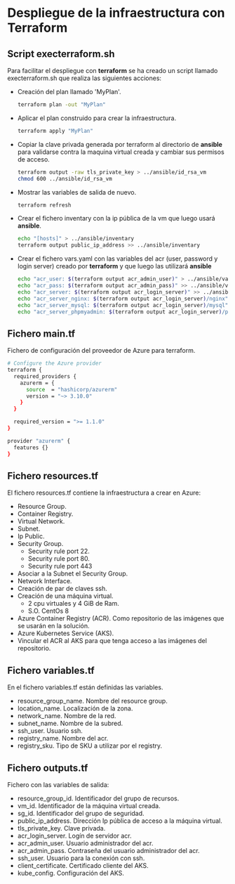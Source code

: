 # Despliegue de la infraestructura con Terraform

## Script execterraform.sh
Para facilitar el despliegue con **terraform** se ha creado un script llamado execterraform.sh que realiza las siguientes acciones:
  - Creación del plan llamado 'MyPlan'.
    ```bash  
    terraform plan -out "MyPlan"
    ```
  - Aplicar el plan construido para crear la infraestructura.
    ```bash  
    terraform apply "MyPlan"
    ```
  - Copiar la clave privada generada por terraform al directorio de **ansible** para  validarse contra la maquina virtual creada y cambiar sus permisos de acceso.
    ```bash  
    terraform output -raw tls_private_key > ../ansible/id_rsa_vm
    chmod 600 ../ansible/id_rsa_vm
    ```  
  - Mostrar las variables de salida de nuevo. 
    ```bash  
    terraform refresh
    ```  
  - Crear el fichero inventary con la ip pública de la vm que luego usará **ansible**. 
    ```bash  
    echo "[hosts]" > ../ansible/inventary
    terraform output public_ip_address >> ../ansible/inventary
    ```  
  - Crear el fichero vars.yaml con las variables del acr  (user, password y login server) creado por **terraform** y que luego las utilizará **ansible** 
    ```bash  
    echo "acr_user: $(terraform output acr_admin_user)" > ../ansible/vars.yaml
    echo "acr_pass: $(terraform output acr_admin_pass)" >> ../ansible/vars.yaml
    echo "acr_server: $(terraform output acr_login_server)" >> ../ansible/vars.yaml
    echo "acr_server_nginx: $(terraform output acr_login_server)/nginx" | sed -r 's/["]//g' >> ../ansible/vars.yaml
    echo "acr_server_mysql: $(terraform output acr_login_server)/mysql" | sed -r 's/["]//g' >> ../ansible/vars.yaml
    echo "acr_server_phpmyadmin: $(terraform output acr_login_server)/phpmyadmin" | sed -r 's/["]//g' >> ../ansible/vars.yaml
    ```
## Fichero main.tf
Fichero de configuración del proveedor de Azure para terraform.
```bash
# Configure the Azure provider
terraform {
  required_providers {
    azurerm = {
      source  = "hashicorp/azurerm"
      version = "~> 3.10.0"
    }
  }

  required_version = ">= 1.1.0"
}

provider "azurerm" {
  features {}
}
```
## Fichero resources.tf
El fichero resources.tf contiene la infraestructura a crear en Azure:
  - Resource Group.
  - Container Registry.
  - Virtual Network.
  - Subnet.
  - Ip Public.
  - Security Group.
    - Security rule port 22.
    - Security rule port 80.
    - Security rule port 443
  - Asociar a la Subnet el Security Group.
  - Network Interface.
  - Creación de par de claves ssh.
  - Creación de una máquina virtual.
    - 2 cpu virtuales y 4 GiB de Ram.
    - S.O. CentOs 8
  - Azure Container Registry (ACR). Como repositorio de las imágenes que se usarán en la solución.
  - Azure Kubernetes Service (AKS).
  - Vincular el ACR al AKS para que tenga acceso a las imágenes del repositorio.

## Fichero variables.tf
En el fichero variables.tf están definidas las variables.
- resource_group_name. Nombre del resource group.
- location_name. Localización de la zona.
- network_name. Nombre de la red.
- subnet_name. Nombre de la subred.
- ssh_user. Usuario ssh.
- registry_name. Nombre del acr.
- registry_sku. Tipo de SKU a utilizar por el registry.

## Fichero outputs.tf
Fichero con las variables de salida:
- resource_group_id. Identificador del grupo de recursos.
- vm_id. Identificador de la máquina virtual creada.
- sg_id. Identificador del grupo de seguridad.
- public_ip_address. Dirección Ip pública de acceso a la máquina virtual.
- tls_private_key. Clave privada.
- acr_login_server. Logín de servidor acr.
- acr_admin_user. Usuario administrador del acr.
- acr_admin_pass. Contraseña del usuario administrador del acr.
- ssh_user. Usuario para la conexión con ssh.
- client_certificate. Certificado cliente del AKS.
- kube_config. Configuración del AKS.